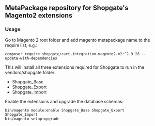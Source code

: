 ## MetaPackage repository for Shopgate's Magento2 extensions

### Usage

Go to Magento 2 root folder and add magento metapackage name to the require list, e.g.:
```
composer require shopgate/cart-integration-magento2-m2:^2.9.26 --update-with-dependencies
```

This will install all three extensions required for Shopgate to run in the vendors/shopgate folder:

* Shopgate_Base
* Shopgate_Export
* Shopgate_Import

Enable the extensions and upgrade the database schemas:
```
bin/magento module:enable Shopgate_Base Shopgate_Export Shopgate_Import
bin/magento setup:upgrade
```
